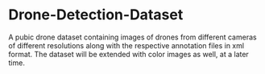 # Drone-Detection-Dataset
A pubic drone dataset containing images of drones from different cameras of different resolutions along with the respective annotation files in xml format. The dataset will be extended with color images as well, at a later time.
